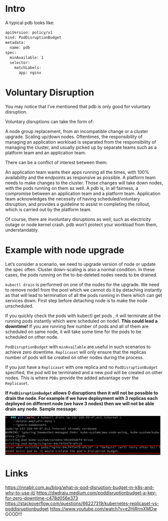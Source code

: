 # Intro

A typical pdb looks like:
```
apiVersion: policy/v1
kind: PodDisruptionBudget
metadata:
  name: pdb
spec:
  minAvailable: 1
  selector:
    matchLabels:
      app: nginx
```

# Voluntary Disruption

You may notice that I’ve mentioned that pdb is only good for voluntary disruption.

Voluntary disruptions can take the form of:

A node group replacement, from an incompatible change or a cluster upgrade.
Scaling up/down nodes.
Oftentimes, the responsibility of managing an application workload is separated from the responsibility of managing the cluster, and usually picked up by separate teams such as a platform team and an application team.

There can be a conflict of interest between them:

An application team wants their apps running all the times, with 100% availability and the endpoints as responsive as possible.
A platform team needs to make changes to the cluster. Those changes will take down nodes, with the pods running on them as well.
A pdb is, in all fairness, a compromise between an application team and a platform team. Application team acknowledges the necessity of having scheduled/voluntary disruption, and provides a guideline to assist in completing the rollout, which is carried out by the platform team.

Of course, there are involuntary disruptions as well, such as electricity outage or node kernel crash. pdb won’t protect your workload from them, understandably.

# Example with node upgrade

Let’s consider a scenario, we need to upgrade version of node or update the spec often. 
Cluster down-scaling is also a normal condition. In these cases, the pods running on the to-be-deleted nodes needs to be drained.

`kubectl drain` is performed on one of the nodes for the upgrade. We need to remove node1 from the pool which we cannot 
do it by detaching instantly as that will lead to termination of all the pods running in there which can get services down.
First step before detaching node is to make the node unscheduled.

If you quickly check the pods with kubectl get pods , it will terminate all the running pods instantly which were scheduled on node1.
**This could lead a downtime!** If you are running few number of pods and all of them are scheduled on same node,
it will take some time for the pods to be scheduled on other node.

`PodDisruptionBudget` with `minAvailable` are useful in such scenarios to achieve zero downtime.
`Replicaset` will only ensure that the replicas number of pods will be created on other nodes during the process.

If you just have a `Replicaset` with one replica and no `PodDisruptionBudget` specified,
the pod will be terminated and a new pod will be created on other nodes.
This is where `PDBs` provide the added advantage over the `Replicaset`.

**If `PodDisruptionBudget` allows 0 disruptions then it will not be possible to drain the node. For example if we have deployment with 3 replicas each deployed on different node (we have 3 nodes) then we will not be able drain any node. Sample message:**

![01-cannot-evict-pod.png](images/01-cannot-evict-pod.png)



# Links
https://innablr.com.au/blog/what-is-pod-disruption-budget-in-k8s-and-why-to-use-it/
https://dwdraju.medium.com/poddisruptionbudget-a-key-for-zero-downtime-c478d056e373
https://stackoverflow.com/questions/66227319/kubernetes-replicaset-vs-poddisruptionbudget
https://www.youtube.com/watch?v=e2HjRrmXMDw GOOD!!!